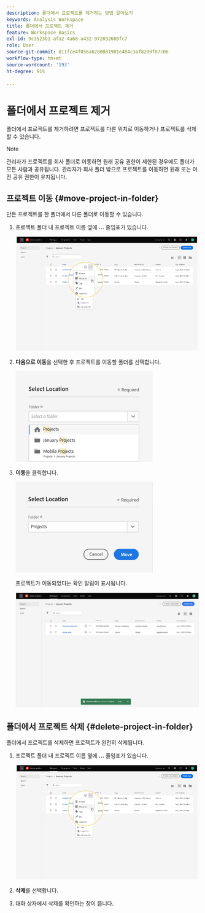 ```yaml
---
description: 폴더에서 프로젝트를 제거하는 방법 알아보기
keywords: Analysis Workspace
title: 폴더에서 프로젝트 제거
feature: Workspace Basics
exl-id: 9c3523b1-afa2-4a68-a432-972032680fc7
role: User
source-git-commit: 811fce4f056a6280081901e484c3af8209f87c06
workflow-type: tm+mt
source-wordcount: '193'
ht-degree: 91%

---
```


# 폴더에서 프로젝트 제거

폴더에서 프로젝트를 제거하려면 프로젝트를 다른 위치로 이동하거나 프로젝트를 삭제할 수 있습니다.

>[!NOTE]
>
>관리자가 프로젝트를 회사 폴더로 이동하면 원래 공유 권한이 제한된 경우에도 폴더가 모든 사람과 공유됩니다. 관리자가 회사 폴더 밖으로 프로젝트를 이동하면 원래 또는 이전 공유 권한이 유지됩니다.

## 프로젝트 이동 {#move-project-in-folder}

만든 프로젝트를 한 폴더에서 다른 폴더로 이동할 수 있습니다.

1. 프로젝트 폴더 내 프로젝트 이름 옆에 **...** 줄임표가 있습니다.

   ![줄임표 옵션.](/help/analysis-workspace/build-workspace-project/assets/move1.png)

1. **다음으로 이동**&#x200B;을 선택한 후 프로젝트를 이동할 폴더를 선택합니다.

   ![위치 선택 창.](/help/analysis-workspace/build-workspace-project/assets/move-select-location.png)

1. **이동**&#x200B;을 클릭합니다.

   ![이동을 누릅니다.](/help/analysis-workspace/build-workspace-project/assets/move-click-move.png)

   프로젝트가 이동되었다는 확인 알림이 표시됩니다.

   ![이동 확인 알림입니다. ](/help/analysis-workspace/build-workspace-project/assets/move-project-moved.png)

## 폴더에서 프로젝트 삭제 {#delete-project-in-folder}

폴더에서 프로젝트를 삭제하면 프로젝트가 완전히 삭제됩니다.

1. 프로젝트 폴더 내 프로젝트 이름 옆에 **...** 줄임표가 있습니다.

   ![줄임표 옵션.](/help/analysis-workspace/build-workspace-project/assets/move1.png)

1. **삭제**&#x200B;를 선택합니다.

1. 대화 상자에서 삭제를 확인하는 창이 뜹니다.
